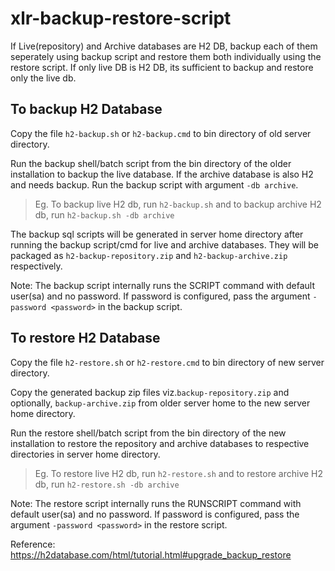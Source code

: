 # xlr-backup-restore-script

If Live(repository) and Archive databases are H2 DB, backup each of them seperately using backup script and restore them both individually using the restore script. If only live DB is H2 DB, its sufficient to backup and restore only the live db.

## To backup H2 Database
Copy the file `h2-backup.sh` or `h2-backup.cmd` to bin directory of old server directory.

Run the backup shell/batch script from the bin directory of the older installation to backup the live database.
If the archive database is also H2 and needs backup. Run the backup script with argument `-db archive`.

>Eg. To backup live H2 db, run `h2-backup.sh` and to backup archive H2 db, run `h2-backup.sh -db archive` 

The backup sql scripts will be generated in server home directory after running the backup script/cmd for live and archive databases. They will be packaged as `h2-backup-repository.zip` and `h2-backup-archive.zip` respectively.

Note: The backup script internally runs the SCRIPT command with default user(sa) and no password.
If password is configured, pass the argument `-password <password>` in the backup script.
## To restore H2 Database
Copy the file `h2-restore.sh` or `h2-restore.cmd` to bin directory of new server directory.

Copy the generated backup zip files viz.`backup-repository.zip` and optionally, `backup-archive.zip` from older server home to the new server home directory. 

Run the restore shell/batch script from the bin directory of the new installation to restore the repository and archive databases to respective directories in server home directory.

> Eg. To restore live H2 db, run `h2-restore.sh` and to restore archive H2 db, run `h2-restore.sh -db archive`

Note: The restore script internally runs the RUNSCRIPT command with default user(sa) and no password. 
If password is configured, pass the argument `-password <password>` in the restore script.

Reference: https://h2database.com/html/tutorial.html#upgrade_backup_restore
